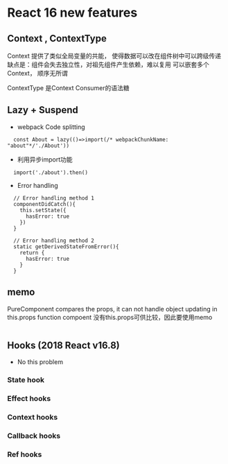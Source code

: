 # React 16 new features


## Context , ContextType
Context 提供了类似全局变量的共能， 使得数据可以改在组件树中可以跨级传递
缺点是：组件会失去独立性，对祖先组件产生依赖，难以复用
可以嵌套多个Context， 顺序无所谓

ContextType 是Context Consumer的语法糖


## Lazy + Suspend
- webpack Code splitting
```
  const About = lazy(()=>import(/* webpackChunkName: "about"*/'./About'))
```

- 利用异步import功能
```
  import('./about').then()
```

- Error handling
```
  // Error handling method 1
  componentDidCatch(){
    this.setState({
      hasError: true
    })
  }

  // Error handling method 2
  static getDerivedStateFromError(){
    return {
      hasError: true
    }
  }
```

## memo
PureComponent compares the props, it  can not handle object updating in this.props
function compoent 没有this.props可供比较，因此要使用memo
```
```

## Hooks (2018 React v16.8)
- No this problem

### State hook


### Effect hooks


### Context hooks

### Callback hooks


### Ref hooks






